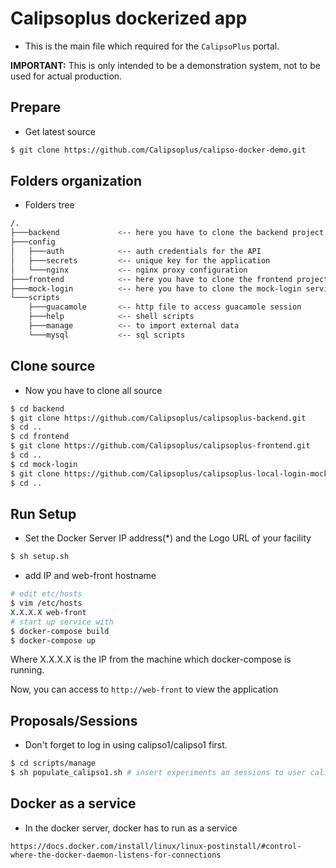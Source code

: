 # Calipsoplus dockerized app

* This is the main file which required for the ```CalipsoPlus``` portal.

**IMPORTANT:** This is only intended to be a demonstration system, not to be used for actual production.

## Prepare
* Get latest source
```bash
$ git clone https://github.com/Calipsoplus/calipso-docker-demo.git
```

## Folders organization
* Folders tree

```bash
/.
├───backend             <-- here you have to clone the backend project
├───config
│   ├───auth            <-- auth credentials for the API
│   ├───secrets         <-- unique key for the application
│   └───nginx           <-- nginx proxy configuration
├───frontend            <-- here you have to clone the frontend project
├───mock-login          <-- here you have to clone the mock-login service
└───scripts
    ├───guacamole       <-- http file to access guacamole session
    ├───help            <-- shell scripts
    ├───manage          <-- to import external data
    └───mysql           <-- sql scripts
```

## Clone source
* Now you have to clone all source

```bash
$ cd backend
$ git clone https://github.com/Calipsoplus/calipsoplus-backend.git
$ cd ..
$ cd frontend
$ git clone https://github.com/Calipsoplus/calipsoplus-frontend.git
$ cd ..
$ cd mock-login
$ git clone https://github.com/Calipsoplus/calipsoplus-local-login-mock.git
$ cd ..
```

## Run Setup
* Set the Docker Server IP address(*) and the Logo URL of your facility
```bash
$ sh setup.sh
```
* add IP and web-front hostname
```bash
# edit etc/hosts
$ vim /etc/hosts
X.X.X.X web-front
# start up service with
$ docker-compose build
$ docker-compose up
```
Where X.X.X.X is the IP from the machine which docker-compose is running.

Now, you can access to ```http://web-front``` to view the application 

## Proposals/Sessions
* Don't forget to log in using calipso1/calipso1 first.

```bash
$ cd scripts/manage
$ sh populate_calipso1.sh # insert experiments an sessions to user calipso1
```
## Docker as a service
* In the docker server, docker has to run as a service
```
https://docs.docker.com/install/linux/linux-postinstall/#control-where-the-docker-daemon-listens-for-connections
```
